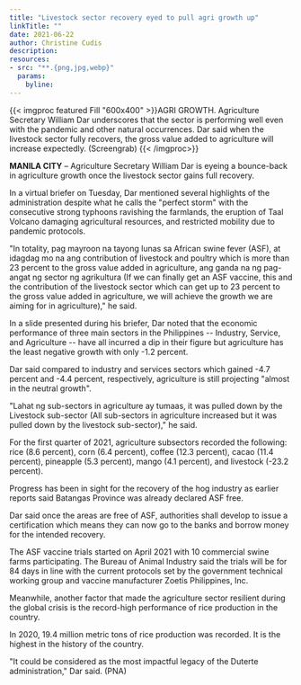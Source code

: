 ```yaml
---
title: "Livestock sector recovery eyed to pull agri growth up"
linkTitle: ""
date: 2021-06-22
author: Christine Cudis
description:
resources:
- src: "**.{png,jpg,webp}"
  params:
    byline: 
---
```

{{< imgproc featured Fill "600x400" >}}AGRI GROWTH. Agriculture Secretary William Dar underscores that the sector is performing well even with the pandemic and other natural occurrences. Dar said when the livestock sector fully recovers, the gross value added to agriculture will increase expectedly. (Screengrab) {{< /imgproc>}}

**MANILA CITY** –  Agriculture Secretary William Dar is eyeing a bounce-back in agriculture growth once the livestock sector gains full recovery.

In a virtual briefer on Tuesday, Dar mentioned several highlights of the administration despite what he calls the "perfect storm" with the consecutive strong typhoons ravishing the farmlands, the eruption of Taal Volcano damaging agricultural resources, and restricted mobility due to pandemic protocols.

"In totality, pag mayroon na tayong lunas sa African swine fever (ASF), at idagdag mo na ang contribution of livestock and poultry which is more than 23 percent to the gross value added in agriculture, ang ganda na ng pag-angat ng sector ng agrikultura (If we can finally get an ASF vaccine, this and the contribution of the livestock sector which can get up to 23 percent to the gross value added in agriculture, we will achieve the growth we are aiming for in agriculture)," he said.

In a slide presented during his briefer, Dar noted that the economic performance of three main sectors in the Philippines -- Industry, Service, and Agriculture -- have all incurred a dip in their figure but agriculture has the least negative growth with only -1.2 percent.

Dar said compared to industry and services sectors which gained -4.7 percent and -4.4 percent, respectively, agriculture is still projecting "almost in the neutral growth".

"Lahat ng sub-sectors in agriculture ay tumaas, it was pulled down by the Livestock sub-sector (All sub-sectors in agriculture increased but it was pulled down by the livestock sub-sector)," he said.

For the first quarter of 2021, agriculture subsectors recorded the following: rice (8.6 percent), corn (6.4 percent), coffee (12.3 percent), cacao (11.4 percent), pineapple (5.3 percent), mango (4.1 percent), and livestock (-23.2 percent).

Progress has been in sight for the recovery of the hog industry as earlier reports said Batangas Province was already declared ASF free.

Dar said once the areas are free of ASF, authorities shall develop to issue a certification which means they can now go to the banks and borrow money for the intended recovery.

The ASF vaccine trials started on April 2021 with 10 commercial swine farms participating. The Bureau of Animal Industry said the trials will be for 84 days in line with the current protocols set by the government technical working group and vaccine manufacturer Zoetis Philippines, Inc.

Meanwhile, another factor that made the agriculture sector resilient during the global crisis is the record-high performance of rice production in the country.

In 2020, 19.4 million metric tons of rice production was recorded. It is the highest in the history of the country.

"It could be considered as the most impactful legacy of the Duterte administration," Dar said. (PNA) 